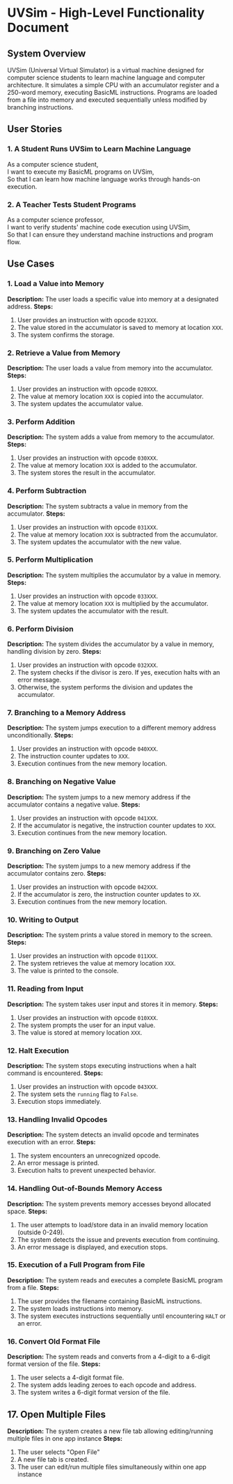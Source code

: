 # UVSim - High-Level Functionality Document

## **System Overview**

UVSim (Universal Virtual Simulator) is a virtual machine designed for computer science students to learn machine language and computer architecture. It simulates a simple CPU with an accumulator register and a 250-word memory, executing BasicML instructions. Programs are loaded from a file into memory and executed sequentially unless modified by branching instructions.

## **User Stories**

### **1. A Student Runs UVSim to Learn Machine Language**

As a computer science student,  
I want to execute my BasicML programs on UVSim,  
So that I can learn how machine language works through hands-on execution.

### **2. A Teacher Tests Student Programs**

As a computer science professor,  
I want to verify students' machine code execution using UVSim,  
So that I can ensure they understand machine instructions and program flow.

## **Use Cases**

### **1. Load a Value into Memory**

**Description:** The user loads a specific value into memory at a designated address.
**Steps:**

1. User provides an instruction with opcode `021XXX`.
2. The value stored in the accumulator is saved to memory at location `XXX`.
3. The system confirms the storage.

### **2. Retrieve a Value from Memory**

**Description:** The user loads a value from memory into the accumulator.
**Steps:**

1. User provides an instruction with opcode `020XXX`.
2. The value at memory location `XXX` is copied into the accumulator.
3. The system updates the accumulator value.

### **3. Perform Addition**

**Description:** The system adds a value from memory to the accumulator.
**Steps:**

1. User provides an instruction with opcode `030XXX`.
2. The value at memory location `XXX` is added to the accumulator.
3. The system stores the result in the accumulator.

### **4. Perform Subtraction**

**Description:** The system subtracts a value in memory from the accumulator.
**Steps:**

1. User provides an instruction with opcode `031XXX`.
2. The value at memory location `XXX` is subtracted from the accumulator.
3. The system updates the accumulator with the new value.

### **5. Perform Multiplication**

**Description:** The system multiplies the accumulator by a value in memory.
**Steps:**

1. User provides an instruction with opcode `033XXX`.
2. The value at memory location `XXX` is multiplied by the accumulator.
3. The system updates the accumulator with the result.

### **6. Perform Division**

**Description:** The system divides the accumulator by a value in memory, handling division by zero.
**Steps:**

1. User provides an instruction with opcode `032XXX`.
2. The system checks if the divisor is zero. If yes, execution halts with an error message.
3. Otherwise, the system performs the division and updates the accumulator.

### **7. Branching to a Memory Address**

**Description:** The system jumps execution to a different memory address unconditionally.
**Steps:**

1. User provides an instruction with opcode `040XXX`.
2. The instruction counter updates to `XXX`.
3. Execution continues from the new memory location.

### **8. Branching on Negative Value**

**Description:** The system jumps to a new memory address if the accumulator contains a negative value.
**Steps:**

1. User provides an instruction with opcode `041XXX`.
2. If the accumulator is negative, the instruction counter updates to `XXX`.
3. Execution continues from the new memory location.

### **9. Branching on Zero Value**

**Description:** The system jumps to a new memory address if the accumulator contains zero.
**Steps:**

1. User provides an instruction with opcode `042XXX`.
2. If the accumulator is zero, the instruction counter updates to `XX`.
3. Execution continues from the new memory location.

### **10. Writing to Output**

**Description:** The system prints a value stored in memory to the screen.
**Steps:**

1. User provides an instruction with opcode `011XXX`.
2. The system retrieves the value at memory location `XXX`.
3. The value is printed to the console.

### **11. Reading from Input**

**Description:** The system takes user input and stores it in memory.
**Steps:**

1. User provides an instruction with opcode `010XXX`.
2. The system prompts the user for an input value.
3. The value is stored at memory location `XXX`.

### **12. Halt Execution**

**Description:** The system stops executing instructions when a halt command is encountered.
**Steps:**

1. User provides an instruction with opcode `043XXX`.
2. The system sets the `running` flag to `False`.
3. Execution stops immediately.

### **13. Handling Invalid Opcodes**

**Description:** The system detects an invalid opcode and terminates execution with an error.
**Steps:**

1. The system encounters an unrecognized opcode.
2. An error message is printed.
3. Execution halts to prevent unexpected behavior.

### **14. Handling Out-of-Bounds Memory Access**

**Description:** The system prevents memory accesses beyond allocated space.
**Steps:**

1. The user attempts to load/store data in an invalid memory location (outside 0-249).
2. The system detects the issue and prevents execution from continuing.
3. An error message is displayed, and execution stops.

### **15. Execution of a Full Program from File**

**Description:** The system reads and executes a complete BasicML program from a file.
**Steps:**

1. The user provides the filename containing BasicML instructions.
2. The system loads instructions into memory.
3. The system executes instructions sequentially until encountering `HALT` or an error.

### **16. Convert Old Format File**
**Description:** The system reads and converts from a 4-digit to a 6-digit format version of the file.
**Steps:**

1. The user selects a 4-digit format file.
2. The system adds leading zeroes to each opcode and address.
3. The system writes a 6-digit format version of the file.

## **17. Open Multiple Files**
**Description:** The system creates a new file tab allowing editing/running multiple files in one app instance
**Steps:**

1. The user selects "Open File"
2. A new file tab is created.
3. The user can edit/run multiple files simultaneously within one app instance
